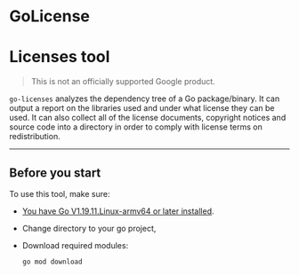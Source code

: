 # GoLicense
# Licenses tool

> This is not an officially supported Google product. 

`go-licenses` analyzes the dependency tree of a Go package/binary. It can output a
report on the libraries used and under what license they can be used. It can
also collect all of the license documents, copyright notices and source code
into a directory in order to comply with license terms on redistribution.

---

## Before you start

To use this tool, make sure:

* [You have Go V1.19.11.Linux-armv64 or later installed](https://golang.org/dl/).
* Change directory to your go project, 


* Download required modules:

  ```shell
  go mod download
  ```
